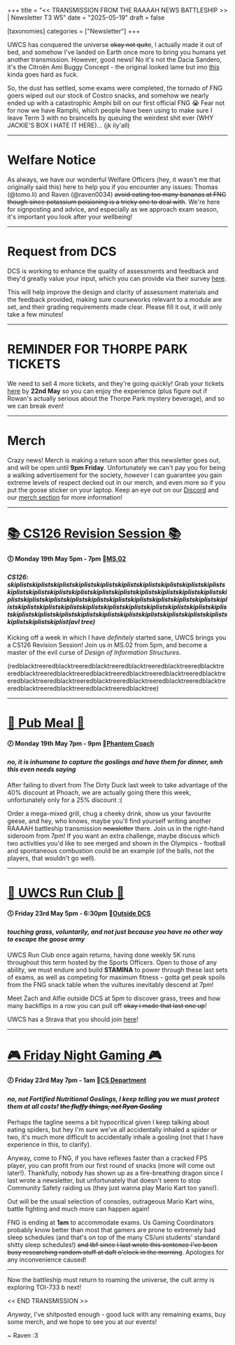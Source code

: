 +++
title = "<< TRANSMISSION FROM THE RAAAAH NEWS BATTLESHIP >> | Newsletter T3 W5"
date = "2025-05-19"
draft = false

[taxonomies]
categories = ["Newsletter"]
+++

UWCS has conquered the universe ~~okay not quite~~, I actually made it out of bed, and somehow I've landed on Earth once more to bring you humans yet another transmission. However, good news! No it's not the Dacia Sandero, it's the Citroën Ami Buggy Concept - the original looked lame but imo [this](https://www.citroen.co.uk/about-citroen/concept-cars/new-ami-buggy-concept.html) kinda goes hard as fuck.

So, the dust has settled, some exams were completed, the tornado of FNG goers wiped out our stock of Costco snacks, and somehow we nearly ended up with a catastrophic Amphi bill on our first official FNG 😭 Fear not for now we have Ramphi, which people have been using to make sure I leave Term 3 with no braincells by queuing the weirdest shit ever (WHY JACKIE'S BOX I HATE IT HERE)... (jk ily'all)

--------------------------------------------------------------------------
# Welfare Notice

As always, we have our wonderful Welfare Officers (hey, it wasn't me that originally said this) here to help you if you encounter any issues: Thomas (@tomo.li) and Raven (@raven0034) ~~avoid eating too many bananas at FNG though since potassium poisioning is a tricky one to deal with~~. We're here for signposting and advice, and especially as we approach exam season, it's important you look after your wellbeing!

--------------------------------------------------------------------------

# Request from DCS

DCS is working to enhance the quality of assessments and feedback and they'd greatly value your input, which you can provide via their survey [here](https://forms.office.com/Pages/ResponsePage.aspx?id=vc-6Ce9HZUSSZTVG8ur2vLwzMZbk-3RNpfHPh4L-TN5UMk9EREZFTU9KVFAwWjdBTENEVUQ3NkI2Sy4u).

This will help improve the design and clarity of assessment materials and the feedback provided, making sure courseworks relevant to a module are set, and their grading requirements made clear. Please fill it out, it will only take a few minutes!

--------------------------------------------------------------------------

# REMINDER FOR THORPE PARK TICKETS

We need to sell 4 more tickets, and they're going quickly! Grab your tickets [here](https://www.warwicksu.com/venues-events/events/4133/26986/) by **22nd May** so you can enjoy the experience (plus figure out if Rowan's actually serious about the Thorpe Park mystery beverage), and so we can break even!

--------------------------------------------------------------------------
# Merch

Crazy news! Merch is making a return soon after this newsletter goes out, and will be open until **9pm Friday**. Unfortunately we can't pay you for being a walking advertisement for the society, *however* I can guarantee you gain extreme levels of respect decked out in our merch, and even more so if you put the goose sticker on your laptop. Keep an eye out on our [Discord](https://discord.uwcs.co.uk) and our [merch section](https://uwcs.co.uk/merch) for more information!

--------------------------------------------------------------------------
# [ 📚 CS126 Revision Session 📚 ](https://uwcs.co.uk/events/t3/w5/cs126-revision-session/)

#### 🕕 Monday 19th May 5pm - 7pm 📍[MS.02](https://campus.warwick.ac.uk/search/623c88fa421e6f5928c0e67e)
#### *CS126: skiplistskiplistskiplistskiplistskiplistskiplistskiplistskiplistskiplistskiplistskiplistskiplistskiplistskiplistskiplistskiplistskiplistskiplistskiplistskiplistskiplistskiplistskiplistskiplistskiplistskiplistskiplistskiplistskiplistskiplistskiplistskiplistskiplistskiplistskiplistskiplistskiplistskiplistskiplistskiplistskiplistskiplistskiplistskiplistskiplistskiplistskiplistskiplistskiplistskiplistskiplistskiplistskiplistskiplist(avl tree)*

Kicking off a week in which I have *definitely* started sane, UWCS brings you a CS126 Revision Session! Join us in MS.02 from 5pm, and become a master of the evil curse of *Design of Information Structures*.

(redblacktreeredblacktreeredblacktreeredblacktreeredblacktreeredblacktreeredblacktreeredblacktreeredblacktreeredblacktreeredblacktreeredblacktreeredblacktreeredblacktreeredblacktreeredblacktreeredblacktreeredblacktreeredblacktreeredblacktreeredblacktreeredblacktree)

--------------------------------------------------------------------------
# [🍔 Pub Meal 🍔](https://uwcs.co.uk/events/t3/repeat/pub-coach/)

#### 🕖 Monday 19th May 7pm - 9pm  📍[Phantom Coach](https://maps.app.goo.gl/xNJPdqHAV1bnoFjGA)
#### *no, it is inhumane to capture the goslings and have them for dinner, smh this even needs saying*

After failing to divert from The Dirty Duck last week to take advantage of the 40% discount at Phoach, we are actually going there this week, unfortunately only for a 25% discount :(

Order a mega-mixed grill, chug a cheeky drink, show us your favourite geese, and hey, who knows, maybe you'll find yourself writing another RAAAAH battleship transmission ~~newsletter~~ there. Join us in the right-hand sideroom from 7pm! If you want an extra challenge, maybe discuss which two activities you'd like to see merged and shown in the Olympics - football and spontaneous combustion could be an example (of the balls, not the players, that wouldn't go well).

--------------------------------------------------------------------------
# [ 🏃 UWCS Run Club 🏃 ](https://uwcs.co.uk/events/t3/repeat/uwcs-run-club/)

#### 🕔 Friday 23rd May 5pm - 6:30pm 📍[Outside DCS](https://campus.warwick.ac.uk/search/623c8858421e6f5928c0c78f?projectId=warwick)
#### *touching grass, voluntarily, and not just because you have no other way to escape the goose army*

UWCS Run Club once again returns, having done weekly 5K runs throughout this term hosted by the Sports Officers. Open to those of any ability, we must endure and build **STAMINA** to power through these last sets of exams, as well as competing for maximum fitness - gotta get peak spoils from the FNG snack table when the vultures inevitably descend at 7pm!

Meet Zach and Alfie outside DCS at 5pm to discover grass, trees and how many backflips in a row you can pull off ~~okay i made that last one up~~!

UWCS has a Strava that you should join [here](https://www.strava.com/clubs/1426021)!

--------------------------------------------------------------------------
# [ 🎮 Friday Night Gaming 🎮 ](https://uwcs.co.uk/events/t3/repeat/fng/)

#### 🕖 Friday 23rd May 7pm - 1am 📍[CS Department](https://campus.warwick.ac.uk/search/623c8858421e6f5928c0c78f)
#### *no, not Fortified Nutritional Goslings, I keep telling you we must protect them at all costs! ~~the fluffy things, not Ryan Gosling~~*

Perhaps the tagline seems a bit hypocritical given I keep talking about eating spiders, but hey I'm sure we've all accidentally inhaled a spider or two, it's much more difficult to accidentally inhale a gosling (not that I have experience in this, to clarify).

Anyway, come to FNG, if you have reflexes faster than a cracked FPS player, you can profit from our first round of snacks (more will come out later!). Thankfully, nobody has shown up as a fire-breathing dragon since I last wrote a newsletter, but unfortunately that doesn't seem to stop Community Safety raiding us (they just wanna play Mario Kart too yano!).

Out will be the usual selection of consoles, outrageous Mario Kart wins, battle fighting and much more can happen again!

FNG is ending at **1am** to accommodate exams. Us Gaming Coordinators probably know better than most that gamers are prone to extremely bad sleep schedules (and that's on top of the many CS/uni students' standard shitty sleep schedules!) ~~and tbf since I last wrote this sentence I've been busy researching random stuff at daft o'clock in the morning~~. Apologies for any inconvenience caused!

--------------------------------------------------------------------------

Now the battleship must return to roaming the universe, the cult army is exploring TOI-733 b next!

<< END TRANSMISSION >>

*Anyway*, I've shitposted enough - good luck with any remaining exams, buy some merch, and we hope to see you at our events!

~ Raven :3